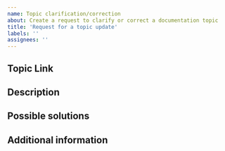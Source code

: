 ```yaml
---
name: Topic clarification/correction
about: Create a request to clarify or correct a documentation topic
title: 'Request for a topic update'
labels: ''
assignees: ''
---
```


## Topic Link

<!-- (REQUIRED) A link to the topic that needs clarification or correction -->

## Description

<!-- (REQUIRED) What needs to be clarified or corrected in this topic? -->

## Possible solutions

<!-- (OPTIONAL) What would a solution for this issue look like? -->

## Additional information

<!-- (OPTIONAL) What other information can you provide about this issue? -->

<!--
Thank you for taking the time to report this issue!
GitHub Issues in this repo should relate to this project's codebase.

Before submitting this issue, please make sure you are complying with our Code of Conduct:
https://github.com/AdobeDocs/commerce-operations.en/blob/main/code-of-conduct.md

Issues that do not comply with our Code of Conduct or do not contain enough information may be closed at the maintainers' discretion.

Feel free to remove this section before creating this issue.
-->
